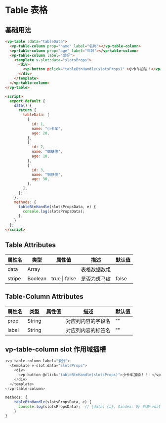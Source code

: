 
# Table 表格

## 基础用法

<template>
  <div class="div-base">
    <vp-table :data="tableData">
      <vp-table-column prop="name" label="名称"></vp-table-column>
      <vp-table-column prop="age" label="年龄"></vp-table-column>
      <vp-table-column label="爱好">
        <template v-slot:data="slotsProps">
          <div>
            <vp-button @click="tableBtnHandle(slotsProps)" >小卡车加油！！！</vp-button>
          </div>
        </template>
      </vp-table-column>
    </vp-table>
  </div>
</template>

```html
<vp-table :data="tableData">
  <vp-table-column prop="name" label="名称"></vp-table-column>
  <vp-table-column prop="age" label="年龄"></vp-table-column>
  <vp-table-column label="爱好">
    <template v-slot:data="slotsProps">
      <div>
        <vp-button @click="tableBtnHandle(slotsProps)" >小卡车加油！</vp-button>
      </div>
    </template>
  </vp-table-column>
</vp-table>

<script>
  export default {
    data() {
      return {
        tableData: [
          {
            id: 1,
            name: "小卡车",
            age: 20,
          },
          {
            id: 2,
            name: "蜘蛛侠",
            age: 18,
          },
          {
            id: 3,
            name: "钢铁侠",
            age: 30,
          },
        ],
      };
    },
    methods: {
      tableBtnHandle(slotsPropsData, e) {
        console.log(slotsPropsData);
      },
    }
  };
</script>
```


<!-- 脚本 -->
<script>
  export default {
    data() {
      return {
        tableData: [
          {
            id: 1,
            name: "小卡车",
            age: 20,
          },
          {
            id: 2,
            name: "蜘蛛侠",
            age: 18,
          },
          {
            id: 3,
            name: "钢铁侠",
            age: 30,
          },
        ],
      };
    },
    methods: {
      tableBtnHandle(slotsPropsData, e) {
        console.log(slotsPropsData);
      },
    }
  };
</script>

<!-- 样式 -->
<style>
.div-base {
  padding: 20px;
  border: 1px solid #95a5a6;
  border-radius: 5px;
  
}
.div-row {
  margin: 10px;
  width: 100%;

}
</style>


  ## Table Attributes

| 属性名 | 类型    | 属性值        | 描述         | 默认值 |
| ------ | ------- | ------------- | ------------ | ------ |
| data   | Array   |               | 表格数据数组 |        |
| stripe | Boolean | true \| false | 是否为斑马纹 | false  |

  ## Table-Column Attributes

| 属性名 | 类型   | 属性值 | 描述               | 默认值 |
| ------ | ------ | ------ | ------------------ | ------ |
| prop   | String |        | 对应列内容的字段名 | ""     |
| label  | String |        | 对应列内容的标签名 | ""     |

  ## vp-table-column slot 作用域插槽

  ```javascript
  <vp-table-column label="爱好">
    <template v-slot:data="slotsProps">
      <div>
        <vp-button @click="tableBtnHandle(slotsProps)">小卡车加油！！！</vp-button>
      </div>
    </template>
  </vp-table-column>
  
  methods: {
      tableBtnHandle(slotsPropsData, e) {
        console.log(slotsPropsData);  // {data: {…}, $index: 0} 对象->data属性(当前行数据),$index属性(当前行索引)
      }
  }
  ```
